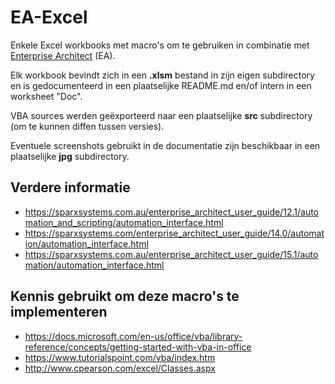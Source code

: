 # EA-Excel

Enkele Excel workbooks met macro's om te gebruiken in combinatie met [Enterprise Architect](https://sparxsystems.com/products/ea/) (EA).

Elk workbook bevindt zich in een **.xlsm** bestand in zijn eigen subdirectory en is gedocumenteerd in een plaatselijke README.md en/of intern in een worksheet "Doc".

VBA sources werden geëxporteerd naar een plaatselijke **src** subdirectory (om te kunnen diffen tussen versies).

Eventuele screenshots gebruikt in de documentatie zijn beschikbaar in een plaatselijke **jpg** subdirectory.

## Verdere informatie

* https://sparxsystems.com.au/enterprise_architect_user_guide/12.1/automation_and_scripting/automation_interface.html
* https://sparxsystems.com/enterprise_architect_user_guide/14.0/automation/automation_interface.html
* https://sparxsystems.com.au/enterprise_architect_user_guide/15.1/automation/automation_interface.html

## Kennis gebruikt om deze macro's te implementeren

* https://docs.microsoft.com/en-us/office/vba/library-reference/concepts/getting-started-with-vba-in-office
* https://www.tutorialspoint.com/vba/index.htm
* http://www.cpearson.com/excel/Classes.aspx